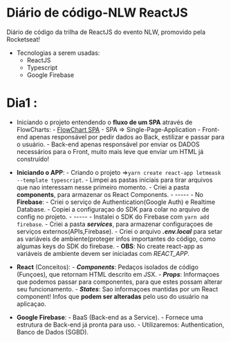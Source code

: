 # Diário de código-NLW ReactJS

Diário de código da trilha de ReactJS do evento NLW, promovido pela Rocketseat!

 - Tecnologias a serem usadas:	
	 - ReactJS
	 - Typescript
	 - Google Firebase

# Dia1 : 

 - Iniciando o projeto entendendo o **fluxo de um SPA** através de FlowCharts:
			 - [FlowChart SPA](https://whimsical.com/fluxo-spa-single-page-app-EiEQvGFrXsRczjjKJdYEPV)
			 - SPA => Single-Page-Application
			 - Front-end apenas responsável por pedir dados ao Back, estilizar e passar para o usuário.
			 - Back-end apenas responsável por enviar os DADOS necessários para o Front, muito mais leve que enviar um HTML já construído!	 
			 

 - **Iniciando o APP**:
		 - Criando o projeto =>`yarn create react-app letmeask --template typescript`.
		 - Limpei as pastas iniciais para tirar arquivos que nao interessam nesse primeiro momento.
		 - Criei a pasta **components**, para armazenar os React Components.
		 - -----
		 - No **Firebase**:
		- Criei o serviço de Authentication(Google Auth) e Realtime Database.
		- Copiei a configuraçao do SDK para colar no arquivo de config no projeto.
		- -----
		 - Instalei o SDK do Firebase com `yarn add firebase`. 
		 - Criei a pasta ***services***, para armazenar configuraçoes de serviços externos(APIs,Firebase).
		 - Criei o arquivo ***.env.local*** para setar as variáveis de ambiente(proteger infos importantes do código, como algumas keys do SDK do firebase. 
		 - **OBS**: No create react-app as variáveis de ambiente devem ser iniciadas com *REACT_APP*.
		 
 - **React** (Conceitos):
		 - ***Components***: Pedaços isolados de código (Funçoes),  que retornam HTML descrito em JSX. 
		 - ***Props***: Informaçoes que podemos passar para componentes, para que estes possam alterar seu funcionamento.
		 - ***States***: Sao informaçoes mantidas por um React component! Infos que **podem ser alteradas** pelo uso do usuário na aplicaçao.
		 
 - **Google Firebase**:
		 - BaaS (Back-end as a Service).
		 - Fornece uma estrutura de Back-end já pronta para uso.
		 - Utilizaremos: Authentication, Banco de Dados (SGBD).		 
		 

  

 
